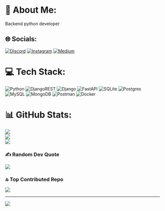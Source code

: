 # 💫 About Me:
Backend python developer


## 🌐 Socials:
[![Discord](https://img.shields.io/badge/Discord-%237289DA.svg?logo=discord&logoColor=white)](https://discord.gg/sixzerx) [![Instagram](https://img.shields.io/badge/Instagram-%23E4405F.svg?logo=Instagram&logoColor=white)](https://instagram.com/saypinkx) [![Medium](https://img.shields.io/badge/Medium-12100E?logo=medium&logoColor=white)](https://medium.com/@thy_drug) 

# 💻 Tech Stack:
![Python](https://img.shields.io/badge/python-3670A0?style=plastic&logo=python&logoColor=ffdd54) ![DjangoREST](https://img.shields.io/badge/DJANGO-REST-ff1709?style=plastic&logo=django&logoColor=white&color=ff1709&labelColor=gray) ![Django](https://img.shields.io/badge/django-%23092E20.svg?style=plastic&logo=django&logoColor=white) ![FastAPI](https://img.shields.io/badge/FastAPI-005571?style=plastic&logo=fastapi) ![SQLite](https://img.shields.io/badge/sqlite-%2307405e.svg?style=plastic&logo=sqlite&logoColor=white) ![Postgres](https://img.shields.io/badge/postgres-%23316192.svg?style=plastic&logo=postgresql&logoColor=white) ![MySQL](https://img.shields.io/badge/mysql-%2300000f.svg?style=plastic&logo=mysql&logoColor=white) ![MongoDB](https://img.shields.io/badge/MongoDB-%234ea94b.svg?style=plastic&logo=mongodb&logoColor=white) ![Postman](https://img.shields.io/badge/Postman-FF6C37?style=plastic&logo=postman&logoColor=white) ![Docker](https://img.shields.io/badge/docker-%230db7ed.svg?style=plastic&logo=docker&logoColor=white)
# 📊 GitHub Stats:
![](https://github-readme-stats.vercel.app/api?username=saypinkx&theme=radical&hide_border=false&include_all_commits=false&count_private=false)<br/>
![](https://github-readme-streak-stats.herokuapp.com/?user=saypinkx&theme=radical&hide_border=false)<br/>
![](https://github-readme-stats.vercel.app/api/top-langs/?username=saypinkx&theme=radical&hide_border=false&include_all_commits=false&count_private=false&layout=compact)

### ✍️ Random Dev Quote
![](https://quotes-github-readme.vercel.app/api?type=horizontal&theme=dark)

### 🔝 Top Contributed Repo
![](https://github-contributor-stats.vercel.app/api?username=saypinkx&limit=5&theme=dracula&combine_all_yearly_contributions=true)

---
[![](https://visitcount.itsvg.in/api?id=saypinkx&icon=0&color=10)](https://visitcount.itsvg.in)

<!-- Proudly created with GPRM ( https://gprm.itsvg.in ) -->
